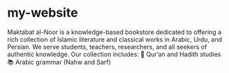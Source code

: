# my-website
Maktabat al-Noor is a knowledge-based bookstore dedicated to offering a rich collection of Islamic literature and classical works in Arabic, Urdu, and Persian. We serve students, teachers, researchers, and all seekers of authentic knowledge.  Our collection includes:  📖 Qur’an and Hadith studies  📚 Arabic grammar (Nahw and Sarf) 

